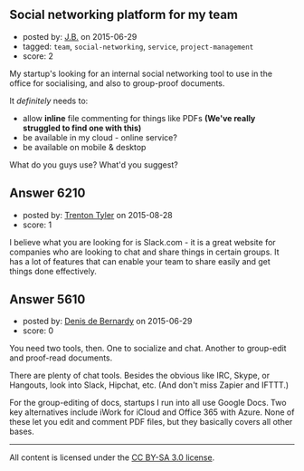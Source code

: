 ## Social networking platform for my team

- posted by: [J.B.](https://stackexchange.com/users/1049714/j-b) on 2015-06-29
- tagged: `team`, `social-networking`, `service`, `project-management`
- score: 2

<p>My startup's looking for an internal social networking tool to use in the office for socialising, and also to group-proof documents.</p>

<p>It <em>definitely</em> needs to:</p>

<ul>
<li>allow <strong>inline</strong> file commenting for things like PDFs <strong>(We've really struggled to find one with this)</strong></li>
<li>be available in my cloud - online service?</li>
<li>be available on mobile &amp; desktop</li>
</ul>

<p>What do you guys use? What'd you suggest?</p>



## Answer 6210

- posted by: [Trenton Tyler](https://stackexchange.com/users/6828026/trenton-tyler) on 2015-08-28
- score: 1

<p>I believe what you are looking for is Slack.com - it is a great website for companies who are looking to chat and share things in certain groups. It has a lot of features that can enable your team to share easily and get things done effectively.</p>



## Answer 5610

- posted by: [Denis de Bernardy](https://stackexchange.com/users/182468/denis-de-bernardy) on 2015-06-29
- score: 0

<p>You need two tools, then. One to socialize and chat. Another to group-edit and proof-read documents.</p>

<p>There are plenty of chat tools. Besides the obvious like IRC, Skype, or Hangouts, look into Slack, Hipchat, etc. (And don't miss Zapier and IFTTT.)</p>

<p>For the group-editing of docs, startups I run into all use Google Docs. Two key alternatives include iWork for iCloud and Office 365 with Azure. None of these let you edit and comment PDF files, but they basically covers all other bases.</p>




---

All content is licensed under the [CC BY-SA 3.0 license](https://creativecommons.org/licenses/by-sa/3.0/).
